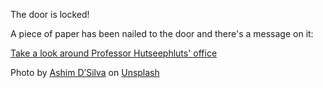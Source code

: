 The door is locked!

A piece of paper has been nailed to the door and there's a message on it:

[Take a look around Professor Hutseephluts' office](/the-office)

Photo by [Ashim D’Silva](https://www.google.com/url?q=https%3A%2F%2Funsplash.com%2F%40randomlies%3Futm_source%3Dunsplash%26utm_medium%3Dreferral%26utm_content%3DcreditCopyText&sa=D&sntz=1&usg=AOvVaw1YS9uxHW8A21QneuSRAKmR) on [Unsplash](https://www.google.com/url?q=https%3A%2F%2Funsplash.com%2F%40randomlies%3Futm_source%3Dunsplash%26utm_medium%3Dreferral%26utm_content%3DcreditCopyText&sa=D&sntz=1&usg=AOvVaw1YS9uxHW8A21QneuSRAKmR)

